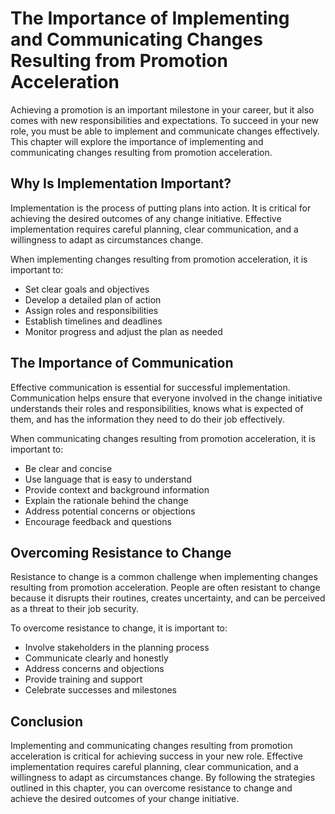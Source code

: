 The Importance of Implementing and Communicating Changes Resulting from Promotion Acceleration
=================================================================================================================================================

Achieving a promotion is an important milestone in your career, but it also comes with new responsibilities and expectations. To succeed in your new role, you must be able to implement and communicate changes effectively. This chapter will explore the importance of implementing and communicating changes resulting from promotion acceleration.

Why Is Implementation Important?
--------------------------------

Implementation is the process of putting plans into action. It is critical for achieving the desired outcomes of any change initiative. Effective implementation requires careful planning, clear communication, and a willingness to adapt as circumstances change.

When implementing changes resulting from promotion acceleration, it is important to:

* Set clear goals and objectives
* Develop a detailed plan of action
* Assign roles and responsibilities
* Establish timelines and deadlines
* Monitor progress and adjust the plan as needed

The Importance of Communication
-------------------------------

Effective communication is essential for successful implementation. Communication helps ensure that everyone involved in the change initiative understands their roles and responsibilities, knows what is expected of them, and has the information they need to do their job effectively.

When communicating changes resulting from promotion acceleration, it is important to:

* Be clear and concise
* Use language that is easy to understand
* Provide context and background information
* Explain the rationale behind the change
* Address potential concerns or objections
* Encourage feedback and questions

Overcoming Resistance to Change
-------------------------------

Resistance to change is a common challenge when implementing changes resulting from promotion acceleration. People are often resistant to change because it disrupts their routines, creates uncertainty, and can be perceived as a threat to their job security.

To overcome resistance to change, it is important to:

* Involve stakeholders in the planning process
* Communicate clearly and honestly
* Address concerns and objections
* Provide training and support
* Celebrate successes and milestones

Conclusion
----------

Implementing and communicating changes resulting from promotion acceleration is critical for achieving success in your new role. Effective implementation requires careful planning, clear communication, and a willingness to adapt as circumstances change. By following the strategies outlined in this chapter, you can overcome resistance to change and achieve the desired outcomes of your change initiative.

